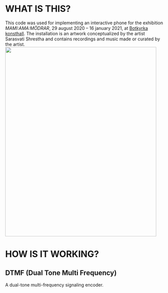 # WHAT IS THIS?
This code was used for implementing an interactive phone for the exhibition *MAMI:AMA:MÖDRAR*, 29 august 2020 – 16 january 2021, at [Botkyrka konsthall](https://botkyrkakonsthall.se/modrar/). The installation is an artwork conceptualized by the artist Sarasvati Shrestha and contains recordings and music made or curated by the artist.
<img src="https://user-images.githubusercontent.com/30523857/97778944-1314f500-1b7b-11eb-8fb3-c6acf876e76f.jpg" width="480" height="600" />


# HOW IS IT WORKING?

## DTMF (Dual Tone Multi Frequency)
A dual-tone multi-frequency signaling encoder.
